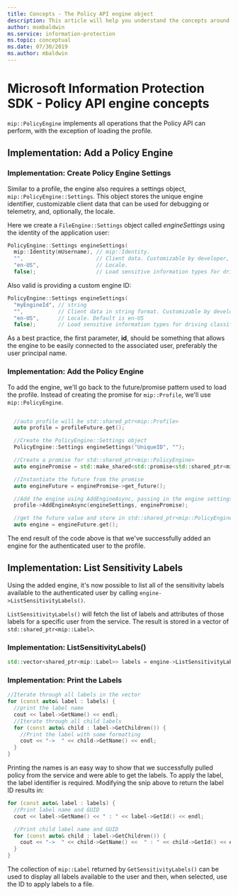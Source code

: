```yaml
---
title: Concepts - The Policy API engine object
description: This article will help you understand the concepts around the Policy engine object, which is created during application initialization.
author: msmbaldwin
ms.service: information-protection
ms.topic: conceptual
ms.date: 07/30/2019
ms.author: mbaldwin
---
```


# Microsoft Information Protection SDK - Policy API engine concepts

`mip::PolicyEngine` implements all operations that the Policy API can perform, with the exception of loading the profile.

## Implementation: Add a Policy Engine

### Implementation: Create Policy Engine Settings

Similar to a profile, the engine also requires a settings object, `mip::PolicyEngine::Settings`. This object stores the unique engine identifier, customizable client data that can be used for debugging or telemetry, and, optionally, the locale.

Here we create a `FileEngine::Settings` object called *engineSettings* using the identity of the application user:

```cpp
PolicyEngine::Settings engineSettings(
  mip::Identity(mUsername), // mip::Identity.
  "",                       // Client data. Customizable by developer, stored with engine.
  "en-US",                  // Locale.
  false);                   // Load sensitive information types for driving classification.
```

Also valid is providing a custom engine ID:

```cpp
PolicyEngine::Settings engineSettings(
  "myEngineId", // string
  "",           // Client data in string format. Customizable by developer, stored with engine.
  "en-US",      // Locale. Default is en-US
  false);       // Load sensitive information types for driving classification. Default is false.
```

As a best practice, the first parameter, **id**, should be something that allows the engine to be easily connected to the associated user, preferably the user principal name.

### Implementation: Add the Policy Engine

To add the engine, we'll go back to the future/promise pattern used to load the profile. Instead of creating the promise for `mip::Profile`, we'll use `mip::PolicyEngine`.

```cpp

  //auto profile will be std::shared_ptr<mip::Profile>
  auto profile = profileFuture.get();

  //Create the PolicyEngine::Settings object
  PolicyEngine::Settings engineSettings("UniqueID", "");

  //Create a promise for std::shared_ptr<mip::PolicyEngine>
  auto enginePromise = std::make_shared<std::promise<std::shared_ptr<mip::PolicyEngine>>>();

  //Instantiate the future from the promise
  auto engineFuture = enginePromise->get_future();

  //Add the engine using AddEngineAsync, passing in the engine settings and the promise
  profile->AddEngineAsync(engineSettings, enginePromise);

  //get the future value and store in std::shared_ptr<mip::PolicyEngine>
  auto engine = engineFuture.get();
```

The end result of the code above is that we've successfully added an engine for the authenticated user to the profile.

## Implementation: List Sensitivity Labels

Using the added engine, it's now possible to list all of the sensitivity labels available to the authenticated user by calling `engine->ListSensitivityLabels()`.

`ListSensitivityLabels()` will fetch the list of labels and attributes of those labels for a specific user from the service. The result is stored in a vector of `std::shared_ptr<mip::Label>`.

### Implementation: ListSensitivityLabels()

```cpp
std::vector<shared_ptr<mip::Label>> labels = engine->ListSensitivityLabels();
```

### Implementation: Print the Labels

```cpp
//Iterate through all labels in the vector
for (const auto& label : labels) {
  //print the label name
  cout << label->GetName() << endl;
  //Iterate through all child labels
  for (const auto& child : label->GetChildren()) {
    //Print the label with some formatting
    cout << "->  " << child->GetName() << endl;
  }
}
```

Printing the names is an easy way to show that we successfully pulled policy from the service and were able to get the labels. To apply the label, the label identifier is required. Modifying the snip above to return the label ID results in:

```cpp
for (const auto& label : labels) {
  //Print label name and GUID
  cout << label->GetName() << " : " << label->GetId() << endl;

  //Print child label name and GUID
  for (const auto& child : label->GetChildren()) {
    cout << "->  " << child->GetName() <<  " : " << child->GetId() << endl;
  }
}
```

The collection of `mip::Label` returned by `GetSensitivityLabels()` can be used to display all labels available to the user and then, when selected, use the ID to apply labels to a file.
